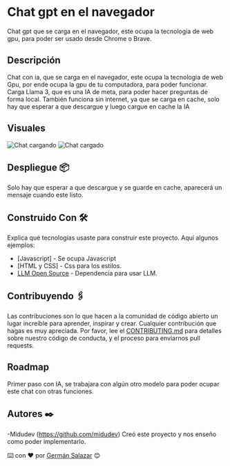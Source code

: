 # Chat gpt en el navegador

Chat gpt que se carga en el navegador, este ocupa la tecnología de web gpu, para poder ser usado desde Chrome o Brave.

## Descripción

Chat con ia, que se carga en el navegador, este ocupa la tecnologia de web Gpu, por ende ocupa la gpu de tu computadora, para poder funcionar. Carga Llama 3, que es una IA de meta, para poder hacer preguntas de forma local. También funciona sin internet, ya que se carga en cache, solo hay que esperar  a que descargue y luego cargue en cache la IA

## Visuales

![Chat cargando](https://i.ibb.co/Xk8Qd1J/cargando.jpg)
![Chat cargado](https://i.ibb.co/WBxVBgT/cargado.jpg)

## Despliegue 📦

Solo hay que esperar a que descargue y se guarde en cache, aparecerá un mensaje cuando este listo.

## Construido Con 🛠️

Explica qué tecnologías usaste para construir este proyecto. Aquí algunos ejemplos:

- [Javascript] - Se ocupa Javascript
- [HTML y CSS] - Css para los estilos.
- [LLM Open Source](https://github.com/mlc-ai/web-llm) - Dependencia para usar LLM.

## Contribuyendo 🖇️

Las contribuciones son lo que hacen a la comunidad de código abierto un lugar increíble para aprender, inspirar y crear. Cualquier contribución que hagas es muy apreciada. Por favor, lee el [CONTRIBUTING.md](https://gist.github.com/brayandiazc/xxxxxx) para detalles sobre nuestro código de conducta, y el proceso para enviarnos pull requests.

## Roadmap

Primer paso con IA, se trabajara con algún otro modelo para poder ocupar este chat con otras funciones.

## Autores ✒️

-Midudev (https://github.com/midudev) Creó este proyecto y nos enseño como poder implementarlo.


⌨️ con ❤️ por [Germán Salazar](https://github.com/yermans01) 😊
